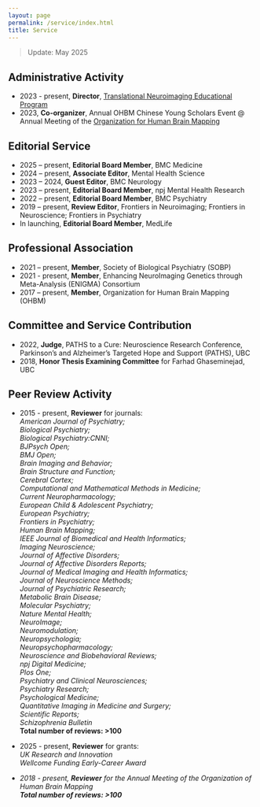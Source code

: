 ```yaml
---
layout: page
permalink: /service/index.html
title: Service
---
```

> Update: May 2025


## Administrative Activity
- 2023 - present, **Director**, [Translational Neuroimaging Educational Program](https://www.translational-neuro.org)
- 2023, **Co-organizer**, Annual OHBM Chinese Young Scholars Event @ Annual Meeting of the [Organization for Human Brain Mapping](https://www.humanbrainmapping.org/i4a/pages/index.cfm?pageid=1)

## Editorial Service
- 2025 – present, **Editorial Board Member**, BMC Medicine
- 2024 – present, **Associate Editor**, Mental Health Science
- 2023 – 2024, **Guest Editor**, BMC Neurology
- 2023 – present, **Editorial Board Member**, npj Mental Health Research
- 2022 – present, **Editorial Board Member**, BMC Psychiatry
- 2019 – present, **Review Editor**, Frontiers in Neuroimaging; Frontiers in Neuroscience; Frontiers in Psychiatry
- In launching, **Editorial Board Member**, MedLife

## Professional Association
- 2021 – present, **Member**, Society of Biological Psychiatry (SOBP)
- 2021 - present, **Member**, Enhancing NeuroImaging Genetics through Meta-Analysis (ENIGMA) Consortium
- 2017 – present, **Member**, Organization for Human Brain Mapping (OHBM)

## Committee and Service Contribution
- 2022, **Judge**, PATHS to a Cure: Neuroscience Research Conference, Parkinson’s and Alzheimer’s Targeted Hope and Support (PATHS), UBC
- 2018, **Honor Thesis Examining Committee** for Farhad Ghaseminejad, UBC 

## Peer Review Activity
- 2015 - present, **Reviewer** for journals:<br>
  <i>American Journal of Psychiatry;<br>
  Biological Psychiatry;<br>
  Biological Psychiatry:CNNI;<br>
  BJPsych Open;<br>
  BMJ Open;<br>
  Brain Imaging and Behavior;<br>
  Brain Structure and Function;<br>
  Cerebral Cortex;<br>
  Computational and Mathematical Methods in Medicine;<br>
  Current Neuropharmacology; <br>
  European Child & Adolescent Psychiatry; <br>
  European Psychiatry;<br>
  Frontiers in Psychiatry;<br>
  Human Brain Mapping;<br>
  IEEE Journal of Biomedical and Health Informatics;<br>
  Imaging Neuroscience;<br>
  Journal of Affective Disorders;<br>
  Journal of Affective Disorders Reports;<br>
  Journal of Medical Imaging and Health Informatics;<br>
  Journal of Neuroscience Methods;<br>
  Journal of Psychiatric Research;<br>
  Metabolic Brain Disease;<br>
  Molecular Psychiatry;<br>
  Nature Mental Health;<br>
  NeuroImage;<br>
  Neuromodulation; <br>
  Neuropsychologia;<br>
  Neuropsychopharmacology;<br>
  Neuroscience and Biobehavioral Reviews;<br>
  npj Digital Medicine;<br>
  Plos One; <br>
  Psychiatry and Clinical Neurosciences;<br>
  Psychiatry Research;<br>
  Psychological Medicine;<br>
  Quantitative Imaging in Medicine and Surgery;<br>
  Scientific Reports;<br>
  Schizophrenia Bulletin</i><br>
  **Total number of reviews: >100**
  
- 2025 - present, **Reviewer** for grants:<br>
  <i>UK Research and Innovation<br>
  <i>Wellcome Funding Early-Career Award<br>
  
- 2018 - present, **Reviewer** for the <i>Annual Meeting of the Organization of Human Brain Mapping</i><br>
  **Total number of reviews: >100**

<br>


